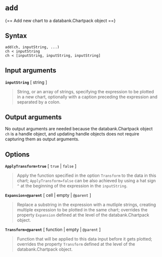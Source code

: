 # `add`

{== Add new chart to a databank.Chartpack object ==}


## Syntax

    add(ch, inputString, ...)
    ch < inputString
    ch < [inputString, inputString, inputString]


## Input arguments

__`inputString`__ [ string ]
>
> String, or an array of strings, specifying the expression to be plotted
> in a new chart, optionally with a caption preceding the expression and
> separated by a colon.
>

## Output arguments

No output arguments are needed because the databank.Chartpack object `ch`
is a handle object, and updating handle objects does not require capturing
them as output arguments.


## Options

__`ApplyTransform=true`__ [ `true` | `false` ]
>
> Apply the function specified in the option `Transform` to the data in
> this chart; `ApplyTransform=false` can be also achieved by using a hat
> sign `^` at the beginning of the expression in the `inputString`.
>

__`Expansion=@parent`__ [ cell | empty | `@parent` ]
>
> Replace a substring in the expression with a mutliple strings, creating
> multiple expression to be plotted in the same chart; overrides the
> property `Expansion` defined at the level of the databank.Chartpack
> object.
>

__`Transform=@parent`__ [ function | empty | `@parent` ]
>
> Function that will be applied to this data input before it gets plotted;
> overrides the property `Transform` defined at the level of the
> databank.Chartpack object.
>

